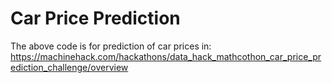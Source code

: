 # Car Price Prediction

The above code is for prediction of car prices in: <https://machinehack.com/hackathons/data_hack_mathcothon_car_price_prediction_challenge/overview>

